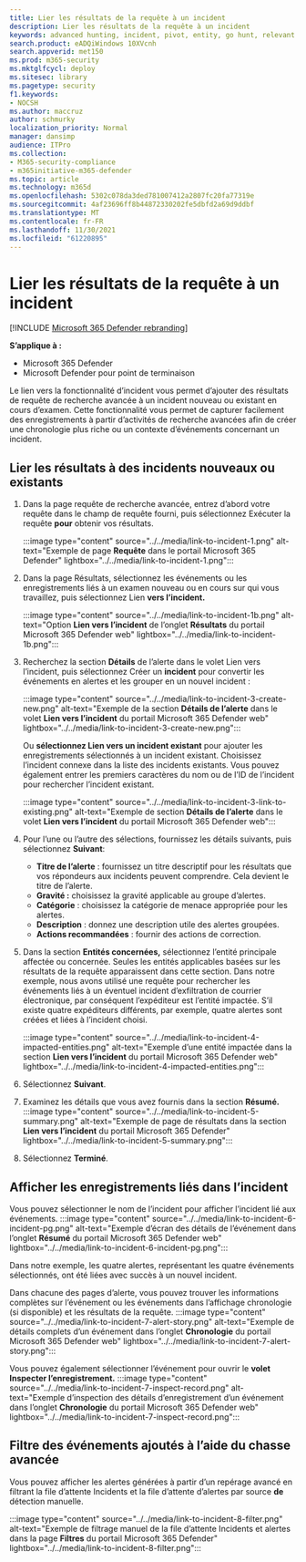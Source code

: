 ```yaml
---
title: Lier les résultats de la requête à un incident
description: Lier les résultats de la requête à un incident
keywords: advanced hunting, incident, pivot, entity, go hunt, relevant events, threat hunting, cyber threat hunting, search, query, telemetry, Microsoft 365, Microsoft 365 Defender
search.product: eADQiWindows 10XVcnh
search.appverid: met150
ms.prod: m365-security
ms.mktglfcycl: deploy
ms.sitesec: library
ms.pagetype: security
f1.keywords:
- NOCSH
ms.author: maccruz
author: schmurky
localization_priority: Normal
manager: dansimp
audience: ITPro
ms.collection:
- M365-security-compliance
- m365initiative-m365-defender
ms.topic: article
ms.technology: m365d
ms.openlocfilehash: 5302c078da3ded781007412a2807fc20fa77319e
ms.sourcegitcommit: 4af23696ff8b44872330202fe5dbfd2a69d9ddbf
ms.translationtype: MT
ms.contentlocale: fr-FR
ms.lasthandoff: 11/30/2021
ms.locfileid: "61220895"
---
```

# <a name="link-query-results-to-an-incident"></a>Lier les résultats de la requête à un incident

[!INCLUDE [Microsoft 365 Defender rebranding](../includes/microsoft-defender.md)]


**S’applique à :**
- Microsoft 365 Defender
- Microsoft Defender pour point de terminaison

Le lien vers la fonctionnalité d’incident vous permet d’ajouter des résultats de requête de recherche avancée à un incident nouveau ou existant en cours d’examen. Cette fonctionnalité vous permet de capturer facilement des enregistrements à partir d’activités de recherche avancées afin de créer une chronologie plus riche ou un contexte d’événements concernant un incident. 

## <a name="link-results-to-new-or-existing-incidents"></a>Lier les résultats à des incidents nouveaux ou existants

1. Dans la page requête de recherche avancée, entrez d’abord votre requête dans le champ de requête fourni, puis sélectionnez Exécuter la requête **pour** obtenir vos résultats.

    :::image type="content" source="../../media/link-to-incident-1.png" alt-text="Exemple de page **Requête** dans le portail Microsoft 365 Defender" lightbox="../../media/link-to-incident-1.png":::

2. Dans la page Résultats, sélectionnez les événements ou les enregistrements liés à un examen nouveau ou en cours sur qui vous travaillez, puis sélectionnez Lien **vers l’incident.**

    :::image type="content" source="../../media/link-to-incident-1b.png" alt-text="Option **Lien vers l’incident** de l’onglet **Résultats** du portail Microsoft 365 Defender web" lightbox="../../media/link-to-incident-1b.png":::

3. Recherchez la section **Détails** de l’alerte dans le volet Lien vers l’incident, puis sélectionnez Créer un **incident** pour convertir les événements en alertes et les grouper en un nouvel incident :

    :::image type="content" source="../../media/link-to-incident-3-create-new.png" alt-text="Exemple de la section **Détails de l’alerte** dans le volet **Lien vers l’incident** du portail Microsoft 365 Defender web" lightbox="../../media/link-to-incident-3-create-new.png":::
    
    Ou **sélectionnez Lien vers un incident existant** pour ajouter les enregistrements sélectionnés à un incident existant. Choisissez l’incident connexe dans la liste des incidents existants. Vous pouvez également entrer les premiers caractères du nom ou de l’ID de l’incident pour rechercher l’incident existant. 

    :::image type="content" source="../../media/link-to-incident-3-link-to-existing.png" alt-text="Exemple de section **Détails de l’alerte** dans le volet **Lien vers l’incident** du portail Microsoft 365 Defender web":::

4. Pour l’une ou l’autre des sélections, fournissez les détails suivants, puis sélectionnez **Suivant**:
      - **Titre de l’alerte** : fournissez un titre descriptif pour les résultats que vos répondeurs aux incidents peuvent comprendre. Cela devient le titre de l’alerte.
      - **Gravité :** choisissez la gravité applicable au groupe d’alertes.
      - **Catégorie** : choisissez la catégorie de menace appropriée pour les alertes.
      - **Description** : donnez une description utile des alertes groupées.
      - **Actions recommandées** : fournir des actions de correction.

5. Dans la section **Entités concernées,** sélectionnez l’entité principale affectée ou concernée. Seules les entités applicables basées sur les résultats de la requête apparaissent dans cette section. Dans notre exemple, nous avons utilisé une requête pour rechercher les événements liés à un éventuel incident d’exfiltration de courrier électronique, par conséquent l’expéditeur est l’entité impactée. S’il existe quatre expéditeurs différents, par exemple, quatre alertes sont créées et liées à l’incident choisi.

     :::image type="content" source="../../media/link-to-incident-4-impacted-entities.png" alt-text="Exemple d’une entité impactée dans la section **Lien vers l’incident** du portail Microsoft 365 Defender web" lightbox="../../media/link-to-incident-4-impacted-entities.png":::

1. Sélectionnez **Suivant**.
1. Examinez les détails que vous avez fournis dans la section **Résumé.**
     :::image type="content" source="../../media/link-to-incident-5-summary.png" alt-text="Exemple de page de résultats dans la section **Lien vers l’incident** du portail Microsoft 365 Defender" lightbox="../../media/link-to-incident-5-summary.png":::
     
1. Sélectionnez **Terminé**.

## <a name="view-linked-records-in-the-incident"></a>Afficher les enregistrements liés dans l’incident

Vous pouvez sélectionner le nom de l’incident pour afficher l’incident lié aux événements.
     :::image type="content" source="../../media/link-to-incident-6-incident-pg.png" alt-text="Exemple d’écran des détails de l’événement dans l’onglet **Résumé** du portail Microsoft 365 Defender web" lightbox="../../media/link-to-incident-6-incident-pg.png":::

Dans notre exemple, les quatre alertes, représentant les quatre événements sélectionnés, ont été liées avec succès à un nouvel incident. 

Dans chacune des pages d’alerte, vous pouvez trouver les informations complètes sur l’événement ou les événements dans l’affichage chronologie (si disponible) et les résultats de la requête.
     :::image type="content" source="../../media/link-to-incident-7-alert-story.png" alt-text="Exemple de détails complets d’un événement dans l’onglet **Chronologie** du portail Microsoft 365 Defender web" lightbox="../../media/link-to-incident-7-alert-story.png":::

Vous pouvez également sélectionner l’événement pour ouvrir le **volet Inspecter l’enregistrement.**
:::image type="content" source="../../media/link-to-incident-7-inspect-record.png" alt-text="Exemple d’inspection des détails d’enregistrement d’un événement dans l’onglet **Chronologie** du portail Microsoft 365 Defender web" lightbox="../../media/link-to-incident-7-inspect-record.png":::

## <a name="filter-for-events-added-using-advanced-hunting"></a>Filtre des événements ajoutés à l’aide du chasse avancée
Vous pouvez afficher les alertes générées à partir d’un repérage avancé en filtrant la file d’attente Incidents et la file d’attente d’alertes par source **de** détection manuelle.

:::image type="content" source="../../media/link-to-incident-8-filter.png" alt-text="Exemple de filtrage manuel de la file d’attente Incidents et alertes dans la page **Filtres** du portail Microsoft 365 Defender" lightbox="../../media/link-to-incident-8-filter.png":::
